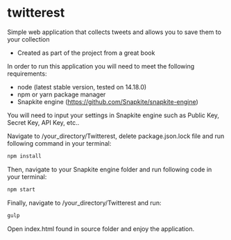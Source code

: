 # twitterest
Simple web application that collects tweets and allows you to save them to your collection
* Created as part of the project from a great book

In order to run this application you will need to meet the following requirements:
* node (latest stable version, tested on 14.18.0)
* npm or yarn package manager
* Snapkite engine (https://github.com/Snapkite/snapkite-engine)

You will need to input your settings in Snapkite engine such as Public Key, Secret Key, API Key, etc..

Navigate to /your_directory/Twitterest, delete package.json.lock file and run following command in your terminal:
```js
npm install
```
Then, navigate to your Snapkite engine folder and run following code in your terminal:
```js
npm start
```

Finally, navigate to /your_directory/Twitterest and run:
```js
gulp
```

Open index.html found in source folder and enjoy the application.

